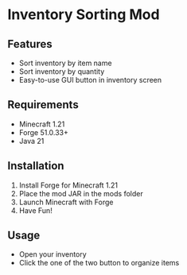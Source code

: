 # Inventory Sorting Mod

## Features
- Sort inventory by item name
- Sort inventory by quantity
- Easy-to-use GUI button in inventory screen

## Requirements
- Minecraft 1.21
- Forge 51.0.33+
- Java 21

## Installation
1. Install Forge for Minecraft 1.21
2. Place the mod JAR in the mods folder
3. Launch Minecraft with Forge
4. Have Fun!

## Usage
- Open your inventory
- Click the one of the two button to organize items
